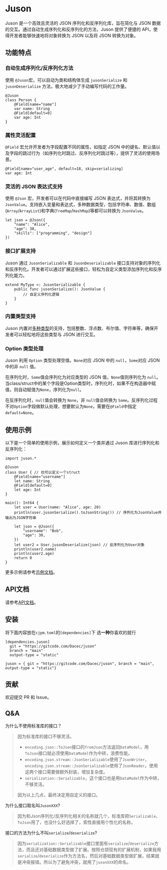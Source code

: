 # Juson

Juson 是一个高效且灵活的 JSON 序列化和反序列化库，旨在简化与 JSON 数据的交互。通过自动生成序列化和反序列化的方法，Juson 提供了便捷的 API，使得开发者能够快速地将对象转换为 JSON 以及将 JSON 转换为对象。

## 功能特点

### 自动生成序列化/反序列化方法

使用 `@Juson`宏，可以自动为类和结构体生成 `jusonSerialize` 和 `jusonDeserialize` 方法，极大地减少了手动编写代码的工作量。

```cj
@Juson
class Person {
    @Field[name="name"]
    var name: String
    @Field[default=0]
    var age: Int
}
```

### 属性灵活配置

`@Field` 宏允许开发者为字段配置不同的属性，如指定 JSON 中的键名、默认值以及字段的跳过行为（如序列化时跳过、反序列化时跳过等），提供了灵活的使用场景。

```cj
@Field[name="user_age", default=18, skip=serializing]
var age: Int
```

### 灵活的 JSON 表达式支持

使用 `@Json` 宏，开发者可以在代码中直接编写 JSON 表达式，并将其转换为 `JsonValue`。支持嵌入变量和表达式，多种数据类型，包括字符串、数值、数组(`Array`/`ArrayList`)和字典(`TreeMap`/`HashMap`)等都可以转换为 `JsonValue`。

```cj
let json = @Json({
    "name": "Alice",
    "age": 30,
    "skills": ["programming", "design"]
})
```

### 接口扩展支持

Juson 通过 `JusonSerializable` 和 `JusonDeserializable` 接口支持对象的序列化和反序列化。开发者可以通过扩展这些接口，轻松为自定义类型添加序列化和反序列化能力。

```cj
extend MyType <: JusonSerializable {
    public func jusonSerialize(): JsonValue {
        // 自定义序列化逻辑
    }
}
```

### 内置类型支持

Juson 内置对[多种类型](./docs/api.md#extend-jusonserializable)的支持，包括整数、浮点数、布尔值、字符串等，确保开发者可以轻松地将这些类型与 JSON 进行交互。

### Option 类型处理
Juson 利用 `Option` 类型处理空值。`None`对应 JSON 中的 `null`，`Some`对应 JSON 中的非 `null` 值。

在序列化时，`Some`值会序列化为对应类型的 JSON 值，`None`值则序列化为 `null`。当class/struct中的某个字段是Option类型时，序列化时，如果不在构造器中赋值，则自动赋值为`None`，序列化为`null`。

在反序列化时，`null`值会转换为 `None`，非 `null`值会转换为 `Some`。反序列化过程不对`Option`字段做默认处理，想要默认为`None`，需要在`@Field`中指定`default=None`。

## 使用示例

以下是一个简单的使用示例，展示如何定义一个类并通过 Juson 库进行序列化和反序列化：

```cj
import juson.*

@Juson
class User { // 也可以定义一个struct
    @Field[name="username"]
    let name: String
    @Field[default=0]
    let age: Int
}

main(): Int64 {
    let user = User(name: "Alice", age: 20)
    println(user.jusonSerialize().toJsonString()) // 序列化为JsonValue并输出为JSON字符串

    let json = @Json({
        "username": "Bob",
        "age": 30,
    })
    let user2 = User.jusonDeserialize(json) // 反序列化为User对象
    println(user2.name)
    println(user2.age)
    return 0
}
```
更多示例请参考[示例文档](./docs/samples.md)。

## API文档

请参考[API文档](./docs/api.md)。

## 安装
将下面内容放在`cjpm.toml`的`[dependencies]`下
选**一种**你喜欢的就行
```
[dependencies.juson]
  git = "https://gitcode.com/Dacec/juson"
  branch = "main"
  output-type = "static"
```
```
juson = { git = "https://gitcode.com/Dacec/juson", branch = "main", output-type = "static"}
```

## 贡献
欢迎提交 PR 和 Issue。

## Q&A
为什么不使用标准库的接口？

> 因为标准库的接口不够灵活。
> - `encoding.json::ToJson`接口的`fromJson`方法返回`DataModel`，用`ToJson`接口就必须使用`DataModel`作为中转，浪费性能。
> - `encoding.json.stream::JsonSerializable`使用了`JsonWriter`，`encoding.json.stream::JsonSerializable`使用了`JsonReader`。使用这两个接口需要做额外封装，增加复杂度。
> - `serialization::Serializable`，这个接口也是用`DataModel`作为中转，不够灵活。
> 
> 因为以上几点，最终决定用自定义的接口。

为什么接口取名叫`JusonXXX`?

> 因为和Json序列化/反序列化相关的名称就几个，标准库把`Serializable`、`ToJson`用了，也没什么好选择了，索性直接用个性化的名称。

接口的方法为什么不叫`serialize`/`deserialize`?

>因为`serialization::Serializable`接口里面有`serialize`/`deserialize`方法，而且还对基础数据类型做了扩展。按照仓颉现有的扩展机制，如果我用`serialize`/`deserialize`作为方法名，然后对基础数据类型做扩展，结果就是冲突报错。所以为了避免冲突，就用了`jusonXXX`的命名。